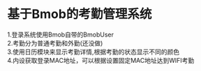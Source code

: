 # 基于Bmob的考勤管理系统<br>
1.登录系统使用Bmob自带的BmobUser<br>
2.考勤分为普通考勤和外勤(还没做)<br>
3.使用日历模块来显示考勤详情,根据考勤的状态显示不同的颜色<br>
4.内设获取登录MAC地址，可以根据设置固定MAC地址达到WIFI考勤
